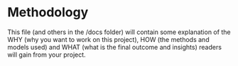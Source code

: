 # Methodology

This file (and others in the /docs folder) will contain some explanation
of the WHY (why you want to work on this project),
HOW (the methods and models used) and
WHAT (what is the final outcome and insights)
readers will gain from your project.
